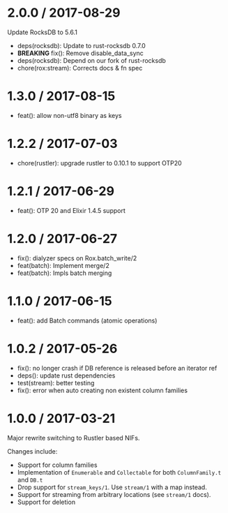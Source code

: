 
2.0.0 / 2017-08-29
==================

Update RocksDB to 5.6.1

  * deps(rocksdb): Update to rust-rocksdb 0.7.0
  * **BREAKING** fix(): Remove disable_data_sync
  * deps(rocksdb): Depend on our fork of rust-rocksdb
  * chore(rox:stream): Corrects docs & fn spec

1.3.0 / 2017-08-15
==================

  * feat(): allow non-utf8 binary as keys

1.2.2 / 2017-07-03
==================

  * chore(rustler): upgrade rustler to 0.10.1 to support OTP20

1.2.1 / 2017-06-29
==================

  * feat(): OTP 20 and Elixir 1.4.5 support

1.2.0 / 2017-06-27
==================

  * fix(): dialyzer specs on Rox.batch_write/2
  * feat(batch): Implement merge/2
  * feat(batch): Impls batch merging

1.1.0 / 2017-06-15
==================

  * feat(): add Batch commands (atomic operations)

1.0.2 / 2017-05-26
==================

  * fix(): no longer crash if DB reference is released before an iterator ref
  * deps(): update rust dependencies
  * test(stream): better testing
  * fix(): error when auto creating non existent column families

1.0.0 / 2017-03-21
==================

Major rewrite switching to Rustler based NIFs.

Changes include:

- Support for column families
- Implementation of `Enumerable` and `Collectable` for both `ColumnFamily.t` and
  `DB.t`
- Drop support for `stream_keys/1`. Use `stream/1` with a map instead.
- Support for streaming from arbitrary locations (see `stream/1` docs).
- Support for deletion
